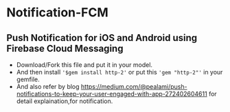 # Notification-FCM
## Push Notification for iOS and Android using Firebase Cloud Messaging

+ Download/Fork this file and put it in your model.
+ And then install `'$gem install http-2'` or put this `'gem "http-2"'` in your gemfile.
+ And also refer by blog https://medium.com/@pealami/push-notifications-to-keep-your-user-engaged-with-app-272402604611 for detail explaination,for notification.


